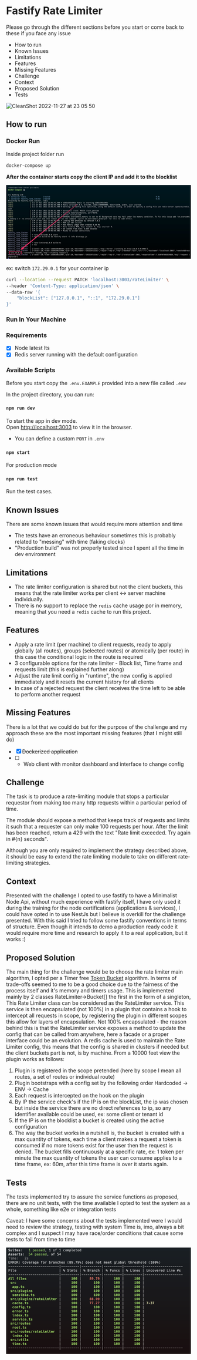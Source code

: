 # Fastify Rate Limiter

Please go through the different sections before you start or come back to these if you face any issue

- How to run
- Known Issues
- Limitations
- Features
- Missing Features
- Challenge
- Context
- Proposed Solution
- Tests

![CleanShot 2022-11-27 at 23 05 50](https://user-images.githubusercontent.com/9373787/204164707-e21f3e5a-269b-4896-aaba-39acbba2e9d2.gif)

## How to run

### Docker Run

Inside project folder run
```bash
docker-compose up
```
**After the container starts copy the client IP and add it to the blocklist**

![img_1.png](img_1.png)

ex: switch `172.29.0.1` for your container ip
```bash
curl --location --request PATCH 'localhost:3003/rateLimiter' \
--header 'Content-Type: application/json' \
--data-raw '{
    "blockList": ["127.0.0.1", "::1", "172.29.0.1"]
}'
```

### Run In Your Machine

### Requirements
- [x] Node latest lts
- [x] Redis server running with the default configuration

### Available Scripts

Before you start copy the `.env.EXAMPLE` provided into a new file called `.env`

In the project directory, you can run:

#### `npm run dev`

To start the app in dev mode.\
Open [http://localhost:3003](http://localhost:3003) to view it in the browser.
* You can define a custom `PORT` in `.env`

#### `npm start`

For production mode

#### `npm run test`

Run the test cases.

## Known Issues

There are some known issues that would require more attention and time

- The tests have an erroneous behaviour sometimes this is probably related to "messing" with time (faking clocks)
- "Production build" was not properly tested since I spent all the time in dev environment

## Limitations

- The rate limiter configuration is shared but not the client buckets, this means that the rate limiter works per client <-> server machine individually.
- There is no support to replace the `redis` cache usage por in memory, meaning that you need a `redis` cache to run this project.

## Features

- Apply a rate limit (per machine) to client requests, ready to apply globally (all routes), groups (selected routes) or atomically (per route) in this case the conditional logic in the route is required
- 3 configurable options for the rate limiter - Block list, Time frame and requests limit (this is explained further along)
- Adjust the rate limit config in "runtime", the new config is applied immediately and it resets the current history for all clients
- In case of a rejected request the client receives the time left to be able to perform another request

## Missing Features

There is a lot that we could do but for the purpose of the challenge and my approach these are the most important missing features (that I might still do)

- [x] ~~Dockerized application~~
- [ ] - Web client with monitor dashboard and interface to change config 

## Challenge

The task is to produce a rate-limiting module that stops a particular requestor from making too many http requests within a particular period of time.

The module should expose a method that keeps track of requests and limits it such that a requester can only make 100 requests per hour. After the limit has been reached, return a 429 with the text "Rate limit exceeded. Try again in #{n} seconds".

Although you are only required to implement the strategy described above, it should be easy to extend the rate limiting module to take on different rate-limiting strategies.

## Context

Presented with the challenge I opted to use fastify to have a Minimalist Node Api, without much experience with fastify itself, I have only used it during the training for the node certifications (applications & services), I could have opted in to use NestJs but I believe is overkill for the challenge presented. With this said I tried to follow some fastify conventions in terms of structure.
Even though it intends to demo a production ready code it would require more time and research to apply it to a real application, but it works :)

## Proposed Solution

The main thing for the challenge would be to choose the rate limiter main algorithm, I opted per a Timer free [Token Bucket](https://en.wikipedia.org/wiki/Token_bucket) algorithm. In terms of trade-offs seemed to me to be a good choice due to the fairness of the process itself and it's memory and timers usage. This is implemented mainly by 2 classes RateLimiter->Bucket[] the first in the form of a singleton, This Rate Limiter class can be considered as the RateLimiter service. This service is then encapsulated (not 100%) in a plugin that contains a hook to intercept all requests in scope, by registering the plugin in different scopes this allow for layers of encapsulation. Not 100% encapsulated - the reason behind this is that the RateLimiter service exposes a method to update the config that can be called from anywhere, here a facade or a proper interface could be an evolution.
A redis cache is used to maintain the Rate Limiter config, this means that the config is shared in clusters if needed but the client buckets part is not, is by machine.
From a 10000 feet view the plugin works as follows:

1. Plugin is registered in the scope pretended (here by scope I mean all routes, a set of routes or individual route)
2. Plugin bootstraps with a config set by the following order Hardcoded -> ENV -> Cache
3. Each request is intercepted on the hook on the plugin
4. By IP the service check's if the IP is on the blockList, the ip was chosen but inside the service there are no direct references to ip, so any identifier available could be used, ex: some client or tenant id
5. If the IP is on the blocklist a bucket is created using the active configuration
6. The way the bucket works in a nutshell is, the bucket is created with a max quantity of tokens, each time a client makes a request a token is consumed if no more tokens exist for the user then the request is denied. The bucket fills continuously at a specific rate, ex: 1 token per minute the max quantity of tokens the user can consume applies to a time frame, ex: 60m, after this time frame is over it starts again.

## Tests

The tests implemented try to assure the service functions as proposed, there are no unit tests, with the time available I opted to test the system as a whole, something like e2e or integration tests

Caveat: I have some concerns about the tests implemented were I would need to review the strategy, testing with system Time is, imo, always a bit complex and I suspect I may have race/order conditions that cause some tests to fail from time to time

![img.png](img.png)






